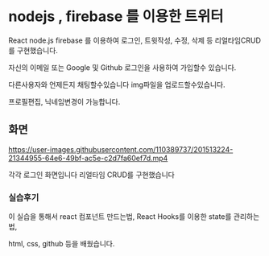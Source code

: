 # nodejs , firebase 를 이용한 트위터


React node.js firebase 를 이용하여
로그인, 트윗작성, 수정, 삭제 등 리얼타임CRUD를 구현했습니다.

자신의 이메일 또는 Google 및 Github 로그인을 사용하여 가입할수 있습니다.

다른사용자와 언제든지 채팅할수있습니다 img파일을 업로드할수있습니다.

프로필편집, 닉네임변경이 가능합니다.


## 화면

https://user-images.githubusercontent.com/110389737/201513224-21344955-64e6-49bf-ac5e-c2d7fa60ef7d.mp4


각각 로그인 화면입니다 리얼타임 CRUD를 구현했습니다

### 실습후기

이 실습을 통해서 react 컴포넌트 만드는법, React Hooks를 이용한 state를 관리하는법,

html, css, github 등을 배웠습니다.

